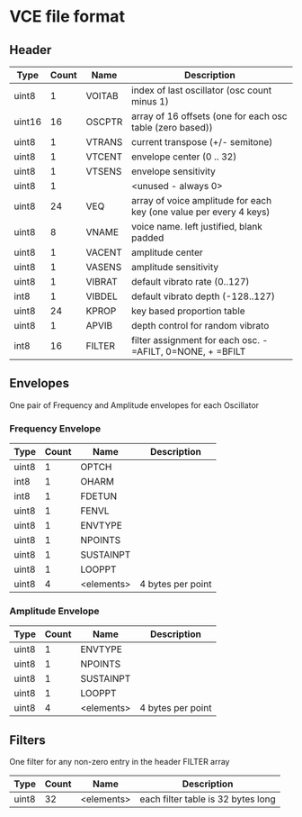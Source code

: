 # VCE file format

## Header

| Type   | Count | Name   | Description 
|--------|-------|--------|-----
| uint8  | 1     | VOITAB | index of last oscillator (osc count minus 1) 
| uint16 | 16    | OSCPTR | array of 16 offsets (one for each osc table (zero based)) 
| uint8  | 1     | VTRANS | current transpose (+/- semitone) 
| uint8  | 1     | VTCENT | envelope center (0 .. 32)
| uint8  | 1     | VTSENS | envelope sensitivity
| uint8  | 1     |        | \<unused - always 0\>
| uint8  | 24    | VEQ    | array of voice amplitude for each key (one value per every 4 keys)
| uint8  | 8     | VNAME  | voice name. left justified, blank padded
| uint8  | 1     | VACENT | amplitude center
| uint8  | 1     | VASENS | amplitude sensitivity
| uint8  | 1     | VIBRAT | default vibrato rate (0..127)
| int8   | 1     | VIBDEL | default vibrato depth (-128..127)
| uint8  | 24    | KPROP  | key based proportion table
| uint8  | 1     | APVIB  | depth control for random vibrato
| int8   | 16    | FILTER | filter assignment for each osc. - =AFILT, 0=NONE, + =BFILT

## Envelopes

One pair of Frequency and Amplitude envelopes for each Oscillator

### Frequency Envelope
| Type   | Count | Name   | Description 
|--------|-------|--------|-----
| uint8  | 	1    | OPTCH | 
| int8   | 	1    | OHARM | 
| int8   | 	1    | FDETUN | 
| uint8  | 	1    | FENVL | 
| uint8  | 	1    | ENVTYPE | 
| uint8  | 	1    | NPOINTS | 
| uint8  | 	1    | SUSTAINPT | 
| uint8  | 	1    | LOOPPT |
| uint8  |  4    | \<elements\> | 4 bytes per point


### Amplitude Envelope
| Type   | Count | Name   | Description 
|--------|-------|--------|-----
| uint8 | 	1 | ENVTYPE | 
| uint8 | 	1 | NPOINTS | 
| uint8 | 	1 | SUSTAINPT | 
| uint8 | 	1 | LOOPPT | 
| uint8  |  4    | \<elements\> | 4 bytes per point

## Filters

One filter for any non-zero entry in the header FILTER array

| Type   | Count | Name   | Description 
|--------|-------|--------|-----
| uint8  | 32    | \<elements\>  | each filter table is 32 bytes long

